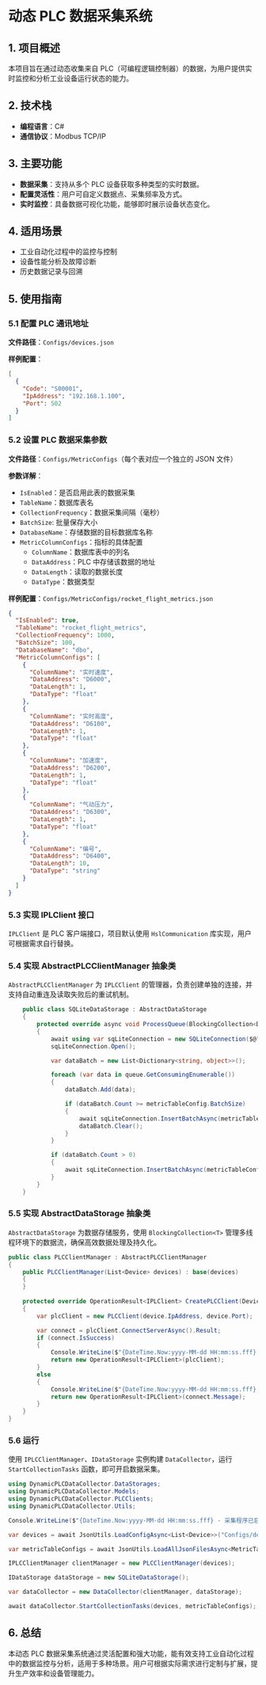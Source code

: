 # 动态 PLC 数据采集系统

## 1. 项目概述

本项目旨在通过动态收集来自 PLC（可编程逻辑控制器）的数据，为用户提供实时监控和分析工业设备运行状态的能力。

## 2. 技术栈

- **编程语言**：C#
- **通信协议**：Modbus TCP/IP

## 3. 主要功能

- **数据采集**：支持从多个 PLC 设备获取多种类型的实时数据。
- **配置灵活性**：用户可自定义数据点、采集频率及方式。
- **实时监控**：具备数据可视化功能，能够即时展示设备状态变化。

## 4. 适用场景

- 工业自动化过程中的监控与控制
- 设备性能分析及故障诊断
- 历史数据记录与回溯

## 5. 使用指南

### 5.1 配置 PLC 通讯地址

**文件路径**：`Configs/devices.json`

**样例配置**：

```json
[
  {
    "Code": "S00001",
    "IpAddress": "192.168.1.100",
    "Port": 502
  }
]
```

### 5.2 设置 PLC 数据采集参数

**文件路径**：`Configs/MetricConfigs`（每个表对应一个独立的 JSON 文件）

**参数详解**：

- `IsEnabled`：是否启用此表的数据采集
- `TableName`：数据库表名
- `CollectionFrequency`：数据采集间隔（毫秒）
- `BatchSize`: 批量保存大小
- `DatabaseName`：存储数据的目标数据库名称
- `MetricColumnConfigs`：指标的具体配置
  - `ColumnName`：数据库表中的列名
  - `DataAddress`：PLC 中存储该数据的地址
  - `DataLength`：读取的数据长度
  - `DataType`：数据类型

**样例配置**：`Configs/MetricConfigs/rocket_flight_metrics.json`

```json
{
  "IsEnabled": true,
  "TableName": "rocket_flight_metrics",
  "CollectionFrequency": 1000,
  "BatchSize": 100,
  "DatabaseName": "dbo",
  "MetricColumnConfigs": [
    {
      "ColumnName": "实时速度",
      "DataAddress": "D6000",
      "DataLength": 1,
      "DataType": "float"
    },
    {
      "ColumnName": "实时高度",
      "DataAddress": "D6100",
      "DataLength": 1,
      "DataType": "float"
    },
    {
      "ColumnName": "加速度",
      "DataAddress": "D6200",
      "DataLength": 1,
      "DataType": "float"
    },
    {
      "ColumnName": "气动压力",
      "DataAddress": "D6300",
      "DataLength": 1,
      "DataType": "float"
    },
    {
      "ColumnName": "编号",
      "DataAddress": "D6400",
      "DataLength": 10,
      "DataType": "string"
    }
  ]
}
```

### 5.3 实现 IPLClient 接口

`IPLClient` 是 PLC 客户端接口，项目默认使用 `HslCommunication` 库实现，用户可根据需求自行替换。

### 5.4 实现 AbstractPLCClientManager 抽象类

`AbstractPLCClientManager` 为 `IPLCClient` 的管理器，负责创建单独的连接，并支持自动重连及读取失败后的重试机制。

```C#
    public class SQLiteDataStorage : AbstractDataStorage
    {
        protected override async void ProcessQueue(BlockingCollection<Dictionary<string, object>> queue, MetricTableConfig metricTableConfig)
        {
            await using var sqLiteConnection = new SQLiteConnection($@"Data Source=db.sqlite;Version=3;");
            sqLiteConnection.Open();

            var dataBatch = new List<Dictionary<string, object>>();

            foreach (var data in queue.GetConsumingEnumerable())
            {
                dataBatch.Add(data);

                if (dataBatch.Count >= metricTableConfig.BatchSize)
                {
                    await sqLiteConnection.InsertBatchAsync(metricTableConfig.TableName, dataBatch);
                    dataBatch.Clear();
                }
            }

            if (dataBatch.Count > 0)
            {
                await sqLiteConnection.InsertBatchAsync(metricTableConfig.TableName, dataBatch);
            }
        }
    }
```

### 5.5 实现 AbstractDataStorage 抽象类

`AbstractDataStorage` 为数据存储服务，使用 `BlockingCollection<T>` 管理多线程环境下的数据流，确保高效数据处理及持久化。

```C#
public class PLCClientManager : AbstractPLCClientManager
{
    public PLCClientManager(List<Device> devices) : base(devices)
    {
    }
    
    protected override OperationResult<IPLClient> CreatePLCClient(Device device)
    {
        var plcClient = new PLCClient(device.IpAddress, device.Port);

        var connect = plcClient.ConnectServerAsync().Result;
        if (connect.IsSuccess)
        {
            Console.WriteLine($"{DateTime.Now:yyyy-MM-dd HH:mm:ss.fff} - 连接到设备 {device.Code} 成功！");
            return new OperationResult<IPLClient>(plcClient);
        }
        else
        {
            Console.WriteLine($"{DateTime.Now:yyyy-MM-dd HH:mm:ss.fff} - 连接到设备 {device.Code} 失败：{connect.Message}");
            return new OperationResult<IPLClient>(connect.Message);
        }
    }
}
```

### 5.6 运行
使用 `IPLCClientManager`、`IDataStorage` 实例构建 `DataCollector`，运行 `StartCollectionTasks` 函数，即可开启数据采集。
```C#
using DynamicPLCDataCollector.DataStorages;
using DynamicPLCDataCollector.Models;
using DynamicPLCDataCollector.PLCClients;
using DynamicPLCDataCollector.Utils;

Console.WriteLine($"{DateTime.Now:yyyy-MM-dd HH:mm:ss.fff} - 采集程序已启动...");

var devices = await JsonUtils.LoadConfigAsync<List<Device>>("Configs/devices.json");

var metricTableConfigs = await JsonUtils.LoadAllJsonFilesAsync<MetricTableConfig>("Configs/MetricConfigs");

IPLCClientManager clientManager = new PLCClientManager(devices);

IDataStorage dataStorage = new SQLiteDataStorage();

var dataCollector = new DataCollector(clientManager, dataStorage);

await dataCollector.StartCollectionTasks(devices, metricTableConfigs);
```

## 6. 总结

本动态 PLC 数据采集系统通过灵活配置和强大功能，能有效支持工业自动化过程中的数据监控与分析，适用于多种场景。用户可根据实际需求进行定制与扩展，提升生产效率和设备管理能力。